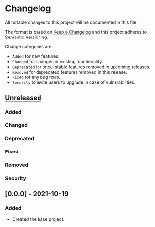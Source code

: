 # Changelog

All notable changes to this project will be documented in this file.

The format is based on [Keep a Changelog](http://keepachangelog.com/en/1.0.0/)
and this project adheres to [Semantic Versioning](http://semver.org/spec/v2.0.0.html).

Change categories are:

* `Added` for new features.
* `Changed` for changes in existing functionality.
* `Deprecated` for once-stable features removed in upcoming releases.
* `Removed` for deprecated features removed in this release.
* `Fixed` for any bug fixes.
* `Security` to invite users to upgrade in case of vulnerabilities.

## [Unreleased]
### Added
### Changed
### Deprecated
### Fixed
### Removed
### Security

## [0.0.0] - 2021-10-19
### Added
- Created the base project.

[Unreleased]: https://github.com/saibotsivad/ajv-openapi-compile/compare/v0.0.0...HEAD
[0.0.1]: https://github.com/saibotsivad/ajv-openapi-compile/compare/v0.0.0...v0.0.1
